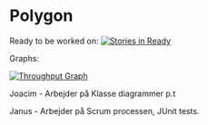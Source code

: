 # Polygon
Ready to be worked on:
[![Stories in Ready](https://badge.waffle.io/you7inho/Polygon.png?label=ready&title=Ready)](http://waffle.io/you7inho/Polygon)

Graphs: 

[![Throughput Graph](https://graphs.waffle.io/you7inho/Polygon/throughput.svg)](https://waffle.io/you7inho/Polygon/metrics/throughput) 

Joacim - Arbejder på Klasse diagrammer p.t

Janus - Arbejder på Scrum processen, JUnit tests.
